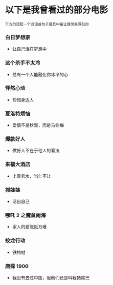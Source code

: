 # 以下是我曾看过的部分电影
`下方的短短一个词语或句子是其中最让我印象深刻的`
### 白日梦想家 
* 让自己活在梦想中
### 这个杀手不太冷 
* 总有一个人能融化你冰冷的心
### 怦然心动 
* 珍惜身边人
### 夏洛特烦恼 
* 爱情不是秋雅，而是马冬梅
### 爆款好人 
* 做好人不在于他人的看法
### 来福大酒店 
* 上善若水，当仁不让
### 抓娃娃 
* 活出自己
### 哪吒 2 之魔童闹海 
* 家人的爱能抵万难
### 蛟龙行动 
* 铁棺材
### 唐探 1900 
* 我没有去过中国，但他们还是叫我猪尾巴